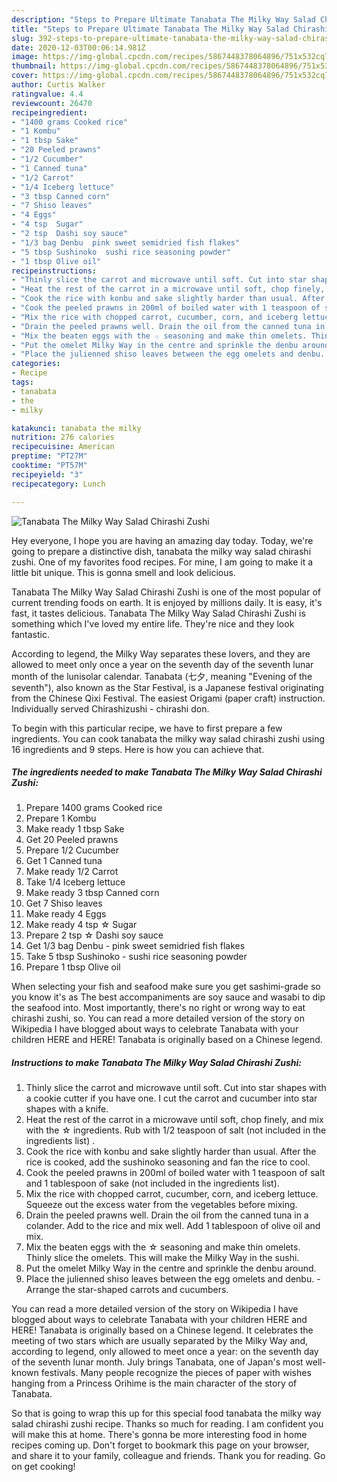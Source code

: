 ```yaml
---
description: "Steps to Prepare Ultimate Tanabata The Milky Way Salad Chirashi Zushi"
title: "Steps to Prepare Ultimate Tanabata The Milky Way Salad Chirashi Zushi"
slug: 392-steps-to-prepare-ultimate-tanabata-the-milky-way-salad-chirashi-zushi
date: 2020-12-03T00:06:14.981Z
image: https://img-global.cpcdn.com/recipes/5867448378064896/751x532cq70/tanabata-the-milky-way-salad-chirashi-zushi-recipe-main-photo.jpg
thumbnail: https://img-global.cpcdn.com/recipes/5867448378064896/751x532cq70/tanabata-the-milky-way-salad-chirashi-zushi-recipe-main-photo.jpg
cover: https://img-global.cpcdn.com/recipes/5867448378064896/751x532cq70/tanabata-the-milky-way-salad-chirashi-zushi-recipe-main-photo.jpg
author: Curtis Walker
ratingvalue: 4.4
reviewcount: 26470
recipeingredient:
- "1400 grams Cooked rice"
- "1 Kombu"
- "1 tbsp Sake"
- "20 Peeled prawns"
- "1/2 Cucumber"
- "1 Canned tuna"
- "1/2 Carrot"
- "1/4 Iceberg lettuce"
- "3 tbsp Canned corn"
- "7 Shiso leaves"
- "4 Eggs"
- "4 tsp  Sugar"
- "2 tsp  Dashi soy sauce"
- "1/3 bag Denbu  pink sweet semidried fish flakes"
- "5 tbsp Sushinoko  sushi rice seasoning powder"
- "1 tbsp Olive oil"
recipeinstructions:
- "Thinly slice the carrot and microwave until soft. Cut into star shapes with a cookie cutter if you have one. I cut the carrot and cucumber into star shapes with a knife."
- "Heat the rest of the carrot in a microwave until soft, chop finely, and mix with the ☆ ingredients. Rub with 1/2 teaspoon of salt (not included in the ingredients list) ."
- "Cook the rice with konbu and sake slightly harder than usual. After the rice is cooked, add the sushinoko seasoning and fan the rice to cool."
- "Cook the peeled prawns in 200ml of boiled water with 1 teaspoon of salt and 1 tablespoon of sake (not included in the ingredients list)."
- "Mix the rice with chopped carrot, cucumber, corn, and iceberg lettuce. Squeeze out the excess water from the vegetables before mixing."
- "Drain the peeled prawns well. Drain the oil from the canned tuna in a colander. Add to the rice and mix well. Add 1 tablespoon of olive oil and mix."
- "Mix the beaten eggs with the ☆ seasoning and make thin omelets. Thinly slice the omelets. This will make the Milky Way in the sushi."
- "Put the omelet Milky Way in the centre and sprinkle the denbu around."
- "Place the julienned shiso leaves between the egg omelets and denbu.  Arrange the star-shaped carrots and cucumbers."
categories:
- Recipe
tags:
- tanabata
- the
- milky

katakunci: tanabata the milky 
nutrition: 276 calories
recipecuisine: American
preptime: "PT27M"
cooktime: "PT57M"
recipeyield: "3"
recipecategory: Lunch

---
```



![Tanabata The Milky Way Salad Chirashi Zushi](https://img-global.cpcdn.com/recipes/5867448378064896/751x532cq70/tanabata-the-milky-way-salad-chirashi-zushi-recipe-main-photo.jpg)

Hey everyone, I hope you are having an amazing day today. Today, we're going to prepare a distinctive dish, tanabata the milky way salad chirashi zushi. One of my favorites food recipes. For mine, I am going to make it a little bit unique. This is gonna smell and look delicious.

Tanabata The Milky Way Salad Chirashi Zushi is one of the most popular of current trending foods on earth. It is enjoyed by millions daily. It is easy, it's fast, it tastes delicious. Tanabata The Milky Way Salad Chirashi Zushi is something which I've loved my entire life. They're nice and they look fantastic.

According to legend, the Milky Way separates these lovers, and they are allowed to meet only once a year on the seventh day of the seventh lunar month of the lunisolar calendar. Tanabata (七夕, meaning &#34;Evening of the seventh&#34;), also known as the Star Festival, is a Japanese festival originating from the Chinese Qixi Festival. The easiest Origami (paper craft) instruction. Individually served Chirashizushi - chirashi don.


To begin with this particular recipe, we have to first prepare a few ingredients. You can cook tanabata the milky way salad chirashi zushi using 16 ingredients and 9 steps. Here is how you can achieve that.

<!--inarticleads1-->

##### The ingredients needed to make Tanabata The Milky Way Salad Chirashi Zushi:

1. Prepare 1400 grams Cooked rice
1. Prepare 1 Kombu
1. Make ready 1 tbsp Sake
1. Get 20 Peeled prawns
1. Prepare 1/2 Cucumber
1. Get 1 Canned tuna
1. Make ready 1/2 Carrot
1. Take 1/4 Iceberg lettuce
1. Make ready 3 tbsp Canned corn
1. Get 7 Shiso leaves
1. Make ready 4 Eggs
1. Make ready 4 tsp ☆ Sugar
1. Prepare 2 tsp ☆ Dashi soy sauce
1. Get 1/3 bag Denbu - pink sweet semidried fish flakes
1. Take 5 tbsp Sushinoko - sushi rice seasoning powder
1. Prepare 1 tbsp Olive oil


When selecting your fish and seafood make sure you get sashimi-grade so you know it&#39;s as The best accompaniments are soy sauce and wasabi to dip the seafood into. Most importantly, there&#39;s no right or wrong way to eat chirashi zushi, so. You can read a more detailed version of the story on Wikipedia I have blogged about ways to celebrate Tanabata with your children HERE and HERE! Tanabata is originally based on a Chinese legend. 

<!--inarticleads2-->

##### Instructions to make Tanabata The Milky Way Salad Chirashi Zushi:

1. Thinly slice the carrot and microwave until soft. Cut into star shapes with a cookie cutter if you have one. I cut the carrot and cucumber into star shapes with a knife.
1. Heat the rest of the carrot in a microwave until soft, chop finely, and mix with the ☆ ingredients. Rub with 1/2 teaspoon of salt (not included in the ingredients list) .
1. Cook the rice with konbu and sake slightly harder than usual. After the rice is cooked, add the sushinoko seasoning and fan the rice to cool.
1. Cook the peeled prawns in 200ml of boiled water with 1 teaspoon of salt and 1 tablespoon of sake (not included in the ingredients list).
1. Mix the rice with chopped carrot, cucumber, corn, and iceberg lettuce. Squeeze out the excess water from the vegetables before mixing.
1. Drain the peeled prawns well. Drain the oil from the canned tuna in a colander. Add to the rice and mix well. Add 1 tablespoon of olive oil and mix.
1. Mix the beaten eggs with the ☆ seasoning and make thin omelets. Thinly slice the omelets. This will make the Milky Way in the sushi.
1. Put the omelet Milky Way in the centre and sprinkle the denbu around.
1. Place the julienned shiso leaves between the egg omelets and denbu. -  Arrange the star-shaped carrots and cucumbers.


You can read a more detailed version of the story on Wikipedia I have blogged about ways to celebrate Tanabata with your children HERE and HERE! Tanabata is originally based on a Chinese legend. It celebrates the meeting of two stars which are usually separated by the Milky Way and, according to legend, only allowed to meet once a year: on the seventh day of the seventh lunar month. July brings Tanabata, one of Japan&#39;s most well-known festivals. Many people recognize the pieces of paper with wishes hanging from a Princess Orihime is the main character of the story of Tanabata. 

So that is going to wrap this up for this special food tanabata the milky way salad chirashi zushi recipe. Thanks so much for reading. I am confident you will make this at home. There's gonna be more interesting food in home recipes coming up. Don't forget to bookmark this page on your browser, and share it to your family, colleague and friends. Thank you for reading. Go on get cooking!
